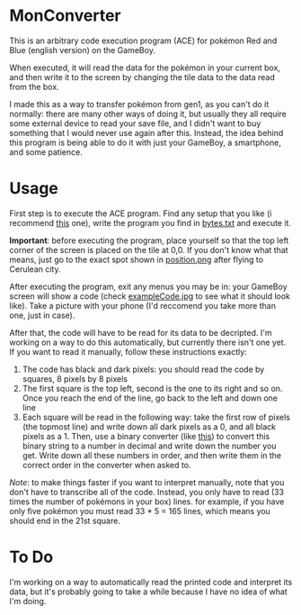 # MonConverter
This is an arbitrary code execution program (ACE) for pokémon Red and Blue (english version) on the GameBoy.

When executed, it will read the data for the pokémon in your current box, and then write it to the screen by changing the tile data to the data read from the box.

I made this as a way to transfer pokémon from gen1, as you can't do it normally: there are many other ways of doing it, but usually they all require some external device to read your save file, and I didn't want to buy something that I would never use again after this. Instead, the idea behind this program is being able to do it with just your GameBoy, a smartphone, and some patience.

# Usage
First step is to execute the ACE program. Find any setup that you like (i recommend [this](https://www.youtube.com/watch?v=D3EvpRHL_vk) one), write the program you find in [bytes.txt](https://github.com/AlphaL64/MonConverter/blob/5ed0c0b22e648eba1aa8d2f67ae78708a9217d9d/payload/bytes.txt) and execute it.

**Important**: before executing the program, place yourself so that the top left corner of the screen is placed on the tile at 0,0. If you don't know what that means, just go to the exact spot shown in [position.png](https://github.com/AlphaL64/MonConverter/blob/17fbb9a72bf62a9d129777bb3241eefe029b9b0d/images/position.png) after flying to Cerulean city.

After executing the program, exit any menus you may be in: your GameBoy screen will show a code (check [exampleCode.jpg](https://github.com/AlphaL64/MonConverter/blob/17fbb9a72bf62a9d129777bb3241eefe029b9b0d/images/exampleCode.jpg) to see what it should look like). Take a picture with your phone (I'd reccomend you take more than one, just in case).

After that, the code will have to be read for its data to be decripted. I'm working on a way to do this automatically, but currently there isn't one yet. If you want to read it manually, follow these instructions exactly:
1) The code has black and dark pixels: you should read the code by squares, 8 pixels by 8 pixels
2) The first square is the top left, second is the one to its right and so on. Once you reach the end of the line, go back to the left and down one line
3) Each square will be read in the following way: take the first row of pixels (the topmost line) and write down all dark pixels as a 0, and all black pixels as a 1. Then, use a binary converter (like [this](https://www.mathsisfun.com/binary-decimal-hexadecimal-converter.html)) to convert this binary string to a number in decimal and write down the number you get. Write down all these numbers in order, and then write them in the correct order in the converter when asked to.

_Note_: to make things faster if you want to interpret manually, note that you don't have to transcribe all of the code. Instead, you only have to read (33 times the number of pokémons in your box) lines. for example, if you have only five pokémon you must read 33 * 5 = 165 lines, which means you should end in the 21st square.



# To Do
I'm working on a way to automatically read the printed code and interpret its data, but it's probably going to take a while because I have no idea of what I'm doing.
